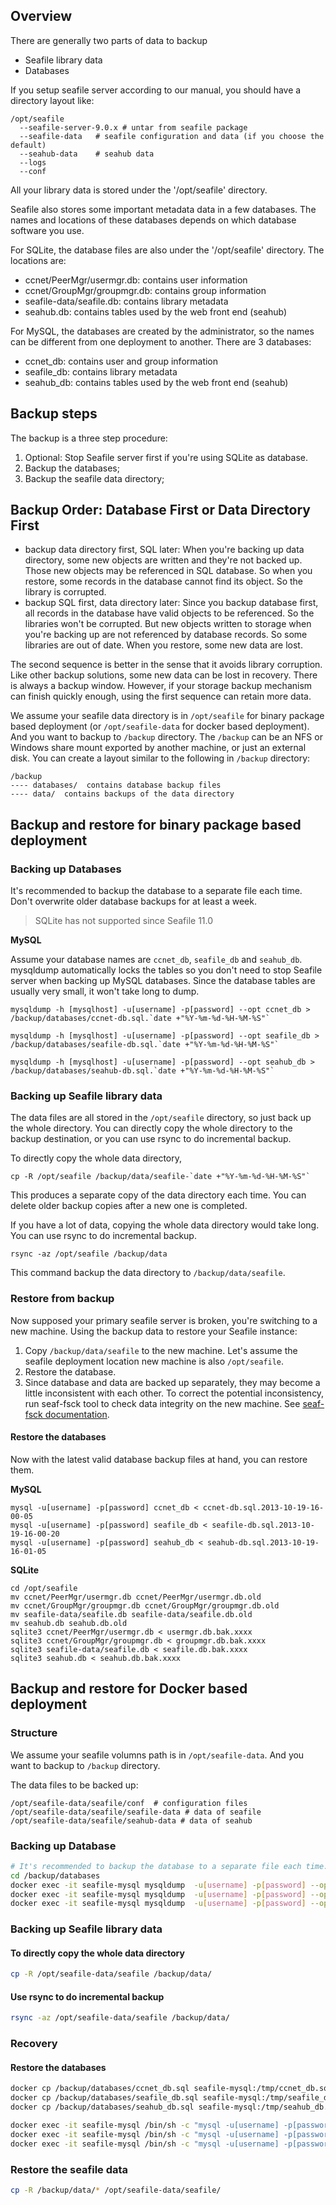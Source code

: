 ## Overview

There are generally two parts of data to backup

* Seafile library data
* Databases

If you setup seafile server according to our manual, you should have a directory layout like:

```
/opt/seafile
  --seafile-server-9.0.x # untar from seafile package
  --seafile-data   # seafile configuration and data (if you choose the default)
  --seahub-data    # seahub data
  --logs
  --conf
```

All your library data is stored under the '/opt/seafile' directory.

Seafile also stores some important metadata data in a few databases. The names and locations of these databases depends on which database software you use.

For SQLite, the database files are also under the '/opt/seafile' directory. The locations are:

* ccnet/PeerMgr/usermgr.db: contains user information
* ccnet/GroupMgr/groupmgr.db: contains group information
* seafile-data/seafile.db: contains library metadata
* seahub.db: contains tables used by the web front end (seahub)

For MySQL, the databases are created by the administrator, so the names can be different from one deployment to another. There are 3 databases:

* ccnet_db: contains user and group information
* seafile_db: contains library metadata
* seahub_db: contains tables used by the web front end (seahub)

## Backup steps

The backup is a three step procedure:

1. Optional: Stop Seafile server first if you're using SQLite as database.
2. Backup the databases;
3. Backup the seafile data directory;

## Backup Order: Database First or Data Directory First

* backup data directory first, SQL later: When you're backing up data directory, some new objects are written and they're not backed up. Those new objects may be referenced in SQL database. So when you restore, some records in the database cannot find its object. So the library is corrupted.
* backup SQL first, data directory later: Since you backup database first, all records in the database have valid objects to be referenced. So the libraries won't be corrupted. But new objects written to storage when you're backing up are not referenced by database records. So some libraries are out of date. When you restore, some new data are lost.

The second sequence is better in the sense that it avoids library corruption. Like other backup solutions, some new data can be lost in recovery. There is always a backup window.
However, if your storage backup mechanism can finish quickly enough, using the first sequence can retain more data.

We assume your seafile data directory is in `/opt/seafile` for binary package based deployment (or `/opt/seafile-data` for docker based deployment). And you want to backup to `/backup` directory. The `/backup` can be an NFS or Windows share mount exported by another machine, or just an external disk. You can create a layout similar to the following in `/backup` directory:

```
/backup
---- databases/  contains database backup files
---- data/  contains backups of the data directory

```

## Backup and restore for binary package based deployment

### Backing up Databases

It's recommended to backup the database to a separate file each time. Don't overwrite older database backups for at least a week.

> SQLite has not supported since Seafile 11.0

**MySQL**

Assume your database names are `ccnet_db`, `seafile_db` and `seahub_db`. mysqldump automatically locks the tables so you don't need to stop Seafile server when backing up MySQL databases. Since the database tables are usually very small, it won't take long to dump.

```
mysqldump -h [mysqlhost] -u[username] -p[password] --opt ccnet_db > /backup/databases/ccnet-db.sql.`date +"%Y-%m-%d-%H-%M-%S"`

mysqldump -h [mysqlhost] -u[username] -p[password] --opt seafile_db > /backup/databases/seafile-db.sql.`date +"%Y-%m-%d-%H-%M-%S"`

mysqldump -h [mysqlhost] -u[username] -p[password] --opt seahub_db > /backup/databases/seahub-db.sql.`date +"%Y-%m-%d-%H-%M-%S"`

```

### Backing up Seafile library data

The data files are all stored in the `/opt/seafile` directory, so just back up the whole directory. You can directly copy the whole directory to the backup destination, or you can use rsync to do incremental backup. 

To directly copy the whole data directory,

```
cp -R /opt/seafile /backup/data/seafile-`date +"%Y-%m-%d-%H-%M-%S"`
```

This produces a separate copy of the data directory each time. You can delete older backup copies after a new one is completed.

If you have a lot of data, copying the whole data directory would take long. You can use rsync to do incremental backup.

```
rsync -az /opt/seafile /backup/data

```

This command backup the data directory to `/backup/data/seafile`.

### Restore from backup

Now supposed your primary seafile server is broken, you're switching to a new machine. Using the backup data to restore your Seafile instance:

1. Copy `/backup/data/seafile` to the new machine. Let's assume the seafile deployment location new machine is also `/opt/seafile`.
2. Restore the database.
3. Since database and data are backed up separately, they may become a little inconsistent with each other. To correct the potential inconsistency, run seaf-fsck tool to check data integrity on the new machine. See [seaf-fsck documentation](seafile_fsck.md).

#### Restore the databases

Now with the latest valid database backup files at hand, you can restore them.

**MySQL**

```
mysql -u[username] -p[password] ccnet_db < ccnet-db.sql.2013-10-19-16-00-05
mysql -u[username] -p[password] seafile_db < seafile-db.sql.2013-10-19-16-00-20
mysql -u[username] -p[password] seahub_db < seahub-db.sql.2013-10-19-16-01-05

```

**SQLite**

```
cd /opt/seafile
mv ccnet/PeerMgr/usermgr.db ccnet/PeerMgr/usermgr.db.old
mv ccnet/GroupMgr/groupmgr.db ccnet/GroupMgr/groupmgr.db.old
mv seafile-data/seafile.db seafile-data/seafile.db.old
mv seahub.db seahub.db.old
sqlite3 ccnet/PeerMgr/usermgr.db < usermgr.db.bak.xxxx
sqlite3 ccnet/GroupMgr/groupmgr.db < groupmgr.db.bak.xxxx
sqlite3 seafile-data/seafile.db < seafile.db.bak.xxxx
sqlite3 seahub.db < seahub.db.bak.xxxx

```



## Backup and restore for Docker based deployment

### Structure

We assume your seafile volumns path is in `/opt/seafile-data`. And you want to backup to `/backup` directory.


The data files to be backed up:

```
/opt/seafile-data/seafile/conf  # configuration files
/opt/seafile-data/seafile/seafile-data # data of seafile
/opt/seafile-data/seafile/seahub-data # data of seahub

```


### Backing up Database

```bash
# It's recommended to backup the database to a separate file each time. Don't overwrite older database backups for at least a week.
cd /backup/databases
docker exec -it seafile-mysql mysqldump  -u[username] -p[password] --opt ccnet_db > ccnet_db.sql
docker exec -it seafile-mysql mysqldump  -u[username] -p[password] --opt seafile_db > seafile_db.sql
docker exec -it seafile-mysql mysqldump  -u[username] -p[password] --opt seahub_db > seahub_db.sql
```

###  Backing up Seafile library data

#### To directly copy the whole data directory

```bash
cp -R /opt/seafile-data/seafile /backup/data/
```

#### Use rsync to do incremental backup

```bash
rsync -az /opt/seafile-data/seafile /backup/data/
```

### Recovery

#### Restore the databases

```bash
docker cp /backup/databases/ccnet_db.sql seafile-mysql:/tmp/ccnet_db.sql
docker cp /backup/databases/seafile_db.sql seafile-mysql:/tmp/seafile_db.sql
docker cp /backup/databases/seahub_db.sql seafile-mysql:/tmp/seahub_db.sql

docker exec -it seafile-mysql /bin/sh -c "mysql -u[username] -p[password] ccnet_db < /tmp/ccnet_db.sql"
docker exec -it seafile-mysql /bin/sh -c "mysql -u[username] -p[password] seafile_db < /tmp/seafile_db.sql"
docker exec -it seafile-mysql /bin/sh -c "mysql -u[username] -p[password] seahub_db < /tmp/seahub_db.sql"
```

### Restore the seafile data

```bash
cp -R /backup/data/* /opt/seafile-data/seafile/
```
